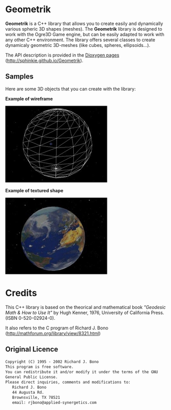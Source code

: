 # Geometrik

**Geometrik** is a C++ library that allows you to create easily and dynamically various spheric 3D shapes (meshes).
The **Geometrik** library is designed to work with the Ogre3D Game engine, but can be easily adapted to work with any other C++ environment.
The library offers several classes to create dynamicaly geometric 3D-meshes (like cubes, spheres, ellipsoids...).

The API description is provided in the [Dioxygen pages](https://sphinkie.github.io/Geometrik/html/index.html)
(http://sphinkie.github.io/Geometrik).

## Samples
Here are some 3D objects that you can create with the library:

**Example of wireframe**

![wireframe sphere](showcase/wireframe_sphere.jpg)

**Example of textured shape**

![Textured sphere](showcase/textured_sphere.jpg)

# Credits

This C++ library is based on the theorical and mathematical book _"Geodesic Math & How to Use It"_ by Hugh Kenner, 1976, University of California Press. (ISBN 0-520-02924-0).  

It also refers to the C program of Richard J. Bono (http://mathforum.org/library/view/8321.html)

## Original Licence

	Copyright (C) 1995 - 2002 Richard J. Bono
	This program is free software.
	You can redistribute it and/or modify it under the terms of the GNU General Public License.
	Please direct inquiries, comments and modifications to:
	   Richard J. Bono
	   44 Augusta Rd.
	   Brownsville, TX 78521
	   email: rjbono@applied-synergetics.com

